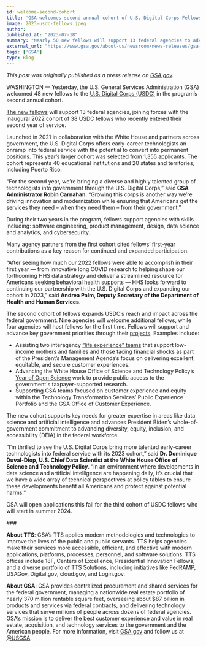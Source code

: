 ```yaml
---
id: welcome-second-cohort
title: 'GSA welcomes second annual cohort of U.S. Digital Corps Fellows'
image: 2023-usdc-fellows.jpeg
author: 
published_at: "2023-07-18"
summary: "Nearly 50 new fellows will support 13 federal agencies to advance key Biden-Harris Administration priorities."
external_url: "https://www.gsa.gov/about-us/newsroom/news-releases/gsa-welcomes-second-annual-cohort-of-us-digital-07182023"
tags: ['GSA']
type: Blog
---
```

*This post was originally published as a press release on [GSA.gov](https://www.gsa.gov/about-us/newsroom/news-releases/gsa-welcomes-second-annual-cohort-of-us-digital-07182023).*

WASHINGTON — Yesterday, the U.S. General Services Administration (GSA) welcomed 48 new fellows to the [U.S. Digital Corps (USDC)](https://digitalcorps.gsa.gov/) in the program’s second annual cohort. 

[The new fellows](https://digitalcorps.gsa.gov/fellows/2023/#fellows-select-year) will support 13 federal agencies, joining forces with the inaugural 2022 cohort of 38 USDC fellows who recently entered their second year of service.

Launched in 2021 in collaboration with the White House and partners across government, the U.S. Digital Corps offers early-career technologists an onramp into federal service with the potential to convert into permanent positions. This year’s larger cohort was selected from 1,355 applicants. The cohort represents 40 educational institutions and 20 states and territories, including Puerto Rico.

“For the second year, we’re bringing a diverse and highly talented group of technologists into government through the U.S. Digital Corps,” said **GSA Administrator Robin Carnahan**. “Growing this corps is another way we’re driving innovation and modernization while ensuring that Americans get the services they need –  when they need them – from their government.” 

During their two years in the program, fellows support agencies with skills including: software engineering, product management, design, data science and analytics, and cybersecurity. 

Many agency partners from the first cohort cited fellows’ first-year contributions as a key reason for continued and expanded participation. 

“After seeing how much our 2022 fellows were able to accomplish in their first year — from innovative long COVID research to helping shape our forthcoming HHS data strategy and deliver a streamlined resource for Americans seeking behavioral health supports — HHS looks forward to continuing our partnership with the U.S. Digital Corps and expanding our cohort in 2023,” said **Andrea Palm, Deputy Secretary of the Department of Health and Human Services**. 

The second cohort of fellows expands USDC’s reach and impact across the federal government. Nine agencies will welcome additional fellows, while four agencies will host fellows for the first time. Fellows will support and advance key government priorities through their [projects](https://digitalcorps.gsa.gov/projects/). Examples include:

- Assisting two interagency [“life experience” teams](https://www.performance.gov/pma/cx/strategy/2/) that support low-income mothers and families and those facing financial shocks as part of the President’s Management Agenda’s focus on delivering excellent, equitable, and secure customer experiences.
- Advancing the White House Office of Science and Technology Policy’s [Year of Open Science](https://www.whitehouse.gov/ostp/news-updates/2023/01/11/fact-sheet-biden-harris-administration-announces-new-actions-to-advance-open-and-equitable-research/) work to provide public access to the government's taxpayer-supported research.
- Supporting GSA teams focused on customer experience and equity within the Technology Transformation Services’ Public Experience Portfolio and the GSA Office of Customer Experience.
  
The new cohort supports key needs for greater expertise in areas like data science and artificial intelligence and advances President Biden’s whole-of-government commitment to advancing diversity, equity, inclusion, and accessibility (DEIA) in the federal workforce.

“I’m thrilled to see the U.S. Digital Corps bring more talented early-career technologists into federal service with its 2023 cohort,” said **Dr. Dominique Duval-Diop, U.S. Chief Data Scientist at the White House Office of Science and Technology Policy**. “In an environment where developments in data science and artificial intelligence are happening daily, it’s crucial that we have a wide array of technical perspectives at policy tables to ensure these developments benefit all Americans and protect against potential harms.” 

GSA will open applications this fall for the third cohort of USDC fellows who will start in summer 2024.

\###

**About TTS**: GSA’s TTS applies modern methodologies and technologies to improve the lives of the public and public servants. TTS helps agencies make their services more accessible, efficient, and effective with modern applications, platforms, processes, personnel, and software solutions. TTS offices include 18F, Centers of Excellence, Presidential Innovation Fellows, and a diverse portfolio of TTS Solutions, including initiatives like FedRAMP, USAGov, Digital.gov, cloud.gov, and Login.gov.

**About GSA**: GSA provides centralized procurement and shared services for the federal government, managing a nationwide real estate portfolio of nearly 370 million rentable square feet, overseeing about $87 billion in products and services via federal contracts, and delivering technology services that serve millions of people across dozens of federal agencies. GSA’s mission is to deliver the best customer experience and value in real estate, acquisition, and technology services to the government and the American people. For more information, visit [GSA.gov](https://www.gsa.gov/) and follow us at [@USGSA](https://twitter.com/USGSA).

